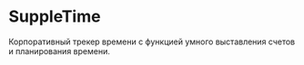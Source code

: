 # SuppleTime
 Корпоративный трекер времени с функцией умного выставления счетов и планирования времени.

